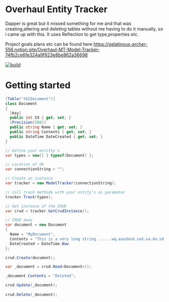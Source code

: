 # Overhaul Entity Tracker

Dapper is great but it missed something for me and that was creating,altering and deleting tables without me having to do it manually, so i came up with this.
It uses Reflection to get type,properties etc.

Project goals plans etc can be found here
https://gelatinous-archer-556.notion.site/Overhaul-MT-Model-Tracker-74fb2ce6fe324a9f923e8be862a36698

[![build](https://github.com/DutchJavaDev/Overhaul/actions/workflows/dotnet.yml/badge.svg)](https://github.com/DutchJavaDev/Overhaul/actions/workflows/dotnet.yml)

# Getting started
```csharp
[Table("tblDocument")]
class Document 
{
  [Key]
  public int Id { get; set; }
  [Precision(500)]
  public string Name { get; set; }
  public string Contents { get; set; }
  public DateTime DateCreated { get; set; }
}

// Define your entitty's
var types = new[] { typeof(Document) };

// Location of db
var connectionString = "";

// Create an instance
var tracker = new ModelTracker(connectionString);

// Call track methode with your entity's as parameter
tracker.Track(types);

// Get instance of the CRUD 
var crud = tracker.GetCrudInstance();

// CRUD away
var document = new Document
{
  Name = "MyDocument",
  Contents = "This is a very long string ......wq.easdasd.sad.sa.da.sd.sad.asdsa.das. I'm done typing..",
  DateCreated = DateTime.Now
};

crud.Create(document);

var _document = crud.Read<Document>();

_document.Contents = "Deleted";

crud.Update(_document);
            
crud.Delete(_document);
```
